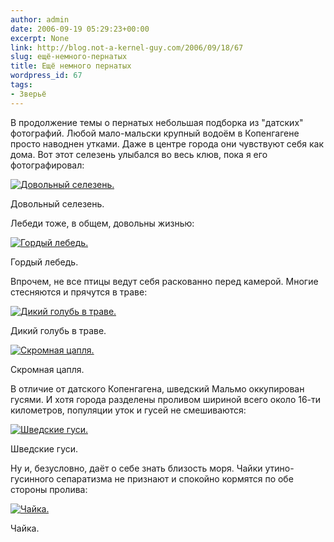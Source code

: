 ```yaml
---
author: admin
date: 2006-09-19 05:29:23+00:00
excerpt: None
link: http://blog.not-a-kernel-guy.com/2006/09/18/67
slug: ещё-немного-пернатых
title: Ещё немного пернатых
wordpress_id: 67
tags:
- Зверьё
---
```


В продолжение темы о пернатых небольшая подборка из "датских" фотографий. Любой мало-мальски крупный водоём в Копенгагене просто наводнен утками. Даже в центре города они чувствуют себя как дома. Вот этот селезень улыбался во весь клюв, пока я его фотографировал:

[![Довольный селезень.](/2006/09/IMG_0480.thumbnail.jpg)](/2006/09/IMG_0480.jpg)

Довольный селезень.

Лебеди тоже, в общем, довольны жизнью:

[![Гордый лебедь.](/2006/09/IMG_0505.thumbnail.jpg)](/2006/09/IMG_0505.jpg)

Гордый лебедь.

Впрочем, не все птицы ведут себя раскованно перед камерой. Многие стесняются и прячутся в траве:

[![Дикий голубь в траве.](/2006/09/IMG_0102.thumbnail.jpg)](/2006/09/IMG_0102.jpg)

Дикий голубь в траве.

[![Скромная цапля.](/2006/09/IMG_0119.thumbnail.jpg)](/2006/09/IMG_0119.jpg)

Скромная цапля.

В отличие от датского Копенгагена, шведский Мальмо оккупирован гусями. И хотя города разделены проливом шириной всего около 16-ти километров, популяции уток и гусей не смешиваются:

[![Шведские гуси.](/2006/09/IMG_0260.thumbnail.jpg)](/2006/09/IMG_0260.jpg)

Шведские гуси.

Ну и, безусловно, даёт о себе знать близость моря. Чайки утино-гусинного сепаратизма не признают и спокойно кормятся по обе стороны пролива:

[![Чайка.](/2006/09/IMG_0512.thumbnail.jpg)](/2006/09/IMG_0512.jpg)

Чайка.
